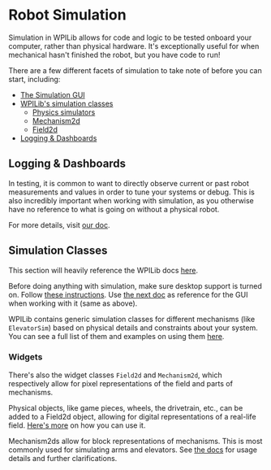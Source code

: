 # Robot Simulation

Simulation in WPILib allows for code and logic to be tested onboard your computer, rather than physical hardware. It's exceptionally useful for when mechanical hasn't finished the robot, but you have code to run!

There are a few different facets of simulation to take note of before you can start, including:

- [The Simulation GUI](https://docs.wpilib.org/en/stable/docs/software/wpilib-tools/robot-simulation)
- [WPILib's simulation classes](#simulation-classes)
  - [Physics simulators](https://docs.wpilib.org/en/stable/docs/software/wpilib-tools/robot-simulation/physics-sim.html)
  - [Mechanism2d](https://docs.wpilib.org/en/stable/docs/software/dashboards/glass/mech2d-widget.html)
  - [Field2d](https://docs.wpilib.org/en/stable/docs/software/dashboards/glass/field2d-widget.html)
- [Logging & Dashboards](#logging--dashboards)

## Logging & Dashboards

In testing, it is common to want to directly observe current or past robot measurements and values in order to tune your systems or debug. This is also incredibly important when working with simulation, as you otherwise have no reference to what is going on without a physical robot.

For more details, visit [our doc](/reference-sheets/Telemetry.md).

## Simulation Classes

This section will heavily reference the WPILib docs [here](https://docs.wpilib.org/en/stable/docs/software/wpilib-tools/robot-simulation/introduction.html).

Before doing anything with simulation, make sure desktop support is turned on. Follow [these instructions](https://docs.wpilib.org/en/stable/docs/software/wpilib-tools/robot-simulation/introduction.html). Use [the next doc](https://docs.wpilib.org/en/stable/docs/software/wpilib-tools/robot-simulation) as reference for the GUI when working with it (same as above).

WPILib contains generic simulation classes for different mechanisms (like `ElevatorSim`) based on physical details and constraints about your system. You can see a full list of them and examples on using them [here](https://docs.wpilib.org/en/stable/docs/software/wpilib-tools/robot-simulation/physics-sim.html).

### Widgets

There's also the widget classes `Field2d` and `Mechanism2d`, which respectively allow for pixel representations of the field and parts of mechanisms.

Physical objects, like game pieces, wheels, the drivetrain, etc., can be added to a Field2d object, allowing for digital representations of a real-life field. [Here's more](https://docs.wpilib.org/en/stable/docs/software/dashboards/glass/field2d-widget.html) on how you can use it.

Mechanism2ds allow for block representations of mechanisms. This is most commonly used for simulating arms and elevators. See [the docs](https://docs.wpilib.org/en/stable/docs/software/dashboards/glass/mech2d-widget.html) for usage details and further clarifications.